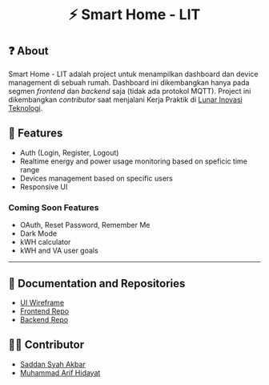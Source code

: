 <h1 align="center">
  ⚡ Smart Home - LIT
</h1>

## ❓ About 
Smart Home - LIT adalah project untuk menampilkan dashboard dan device management di sebuah rumah. Dashboard ini dikembangkan hanya pada segmen *frontend* dan *backend* saja (tidak ada protokol MQTT). Project ini dikembangkan *contributor* saat menjalani Kerja Praktik di [Lunar Inovasi Teknologi](https://lunar-inovasi.co.id/).

## 📃 Features
- Auth (Login, Register, Logout)
- Realtime energy and power usage monitoring based on speficic time range
- Devices management based on specific users
- Responsive UI

### Coming Soon Features
- OAuth, Reset Password, Remember Me
- Dark Mode
- kWH calculator
- kWH and VA user goals 

<hr/>

## 💾 Documentation and Repositories
- [UI Wireframe](https://www.figma.com/file/vnzBpOdVkW5COuhIMBC7Kq/UI-Wireframe?node-id=2%3A3&t=rW2Nv1HVIVTVwMqn-0)
- [Frontend Repo](https://github.com/saddansyah/LIT-smart-home-frontend)
- [Backend Repo](https://github.com/mhmd-arif/LIT-smart-home-backend)
  
## 👨‍💻 Contributor
- [Saddan Syah Akbar](https://github.com/saddansyah)
- [Muhammad Arif Hidayat](https://github.com/mhmd-arif)
